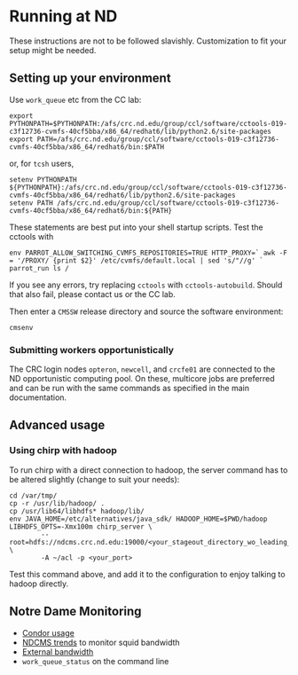 # Running at ND

These instructions are not to be followed slavishly.  Customization to fit
your setup might be needed.

## Setting up your environment

Use `work_queue` etc from the CC lab:

    export PYTHONPATH=$PYTHONPATH:/afs/crc.nd.edu/group/ccl/software/cctools-019-c3f12736-cvmfs-40cf5bba/x86_64/redhat6/lib/python2.6/site-packages
    export PATH=/afs/crc.nd.edu/group/ccl/software/cctools-019-c3f12736-cvmfs-40cf5bba/x86_64/redhat6/bin:$PATH

or, for `tcsh` users,

    setenv PYTHONPATH ${PYTHONPATH}:/afs/crc.nd.edu/group/ccl/software/cctools-019-c3f12736-cvmfs-40cf5bba/x86_64/redhat6/lib/python2.6/site-packages
    setenv PATH /afs/crc.nd.edu/group/ccl/software/cctools-019-c3f12736-cvmfs-40cf5bba/x86_64/redhat6/bin:${PATH}

These statements are best put into your shell startup scripts.  Test the
cctools with

    env PARROT_ALLOW_SWITCHING_CVMFS_REPOSITORIES=TRUE HTTP_PROXY=` awk -F = '/PROXY/ {print $2}' /etc/cvmfs/default.local | sed 's/"//g' ` parrot_run ls /

If you see any errors, try replacing `cctools` with `cctools-autobuild`.
Should that also fail, please contact us or the CC lab.

Then enter a `CMSSW` release directory and source the software environment:

    cmsenv

### Submitting workers opportunistically

The CRC login nodes `opteron`, `newcell`, and `crcfe01` are connected to
the ND opportunistic computing pool.  On these, multicore jobs are
preferred and can be run with the same commands as specified in the main
documentation.

## Advanced usage

### Using chirp with hadoop

To run chirp with a direct connection to hadoop, the server command has to
be altered slightly (change to suit your needs):

    cd /var/tmp/
    cp -r /usr/lib/hadoop/ .
    cp /usr/lib64/libhdfs* hadoop/lib/
    env JAVA_HOME=/etc/alternatives/java_sdk/ HADOOP_HOME=$PWD/hadoop LIBHDFS_OPTS=-Xmx100m chirp_server \
            --root=hdfs://ndcms.crc.nd.edu:19000/<your_stageout_directory_wo_leading_hadoop> \
            -A ~/acl -p <your_port>

Test this command above, and add it to the configuration to enjoy talking
to hadoop directly.

## Notre Dame Monitoring

* [Condor usage](http://condor.cse.nd.edu/condor_matrix.cgi)
* [NDCMS trends](http://mon.crc.nd.edu/xymon-cgi/svcstatus.sh?HOST=ndcms.crc.nd.edu&SERVICE=trends&backdays=0&backhours=6&backmins=0&backsecs=0&Go=Update&FROMTIME=&TOTIME=)
  to monitor squid bandwidth
* [External bandwidth](http://prtg1.nm.nd.edu/sensor.htm?listid=491&timeout=60&id=505&position=0)
* `work_queue_status` on the command line
